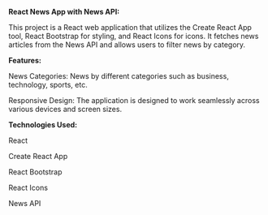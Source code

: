 **React News App with News API:**

This project is a React web application that utilizes the Create React App tool, React Bootstrap for styling, and React Icons for icons. It fetches news articles from the News API and allows users to filter news by category.

**Features:**

News Categories: News by different categories such as business, technology, sports, etc.

Responsive Design: The application is designed to work seamlessly across various devices and screen sizes.


**Technologies Used:**

React

Create React App

React Bootstrap

React Icons

News API
